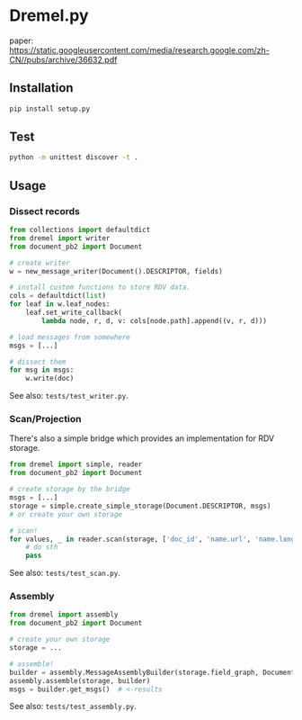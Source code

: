 # Dremel.py

paper: https://static.googleusercontent.com/media/research.google.com/zh-CN//pubs/archive/36632.pdf


## Installation
```bash
pip install setup.py
```

## Test
```bash
python -m unittest discover -t .
```

## Usage

### Dissect records
```python
from collections import defaultdict
from dremel import writer
from document_pb2 import Document

# create writer
w = new_message_writer(Document().DESCRIPTOR, fields)

# install custom functions to store RDV data.
cols = defaultdict(list)
for leaf in w.leaf_nodes:
    leaf.set_write_callback(
        lambda node, r, d, v: cols[node.path].append((v, r, d)))

# load messages from somewhere
msgs = [...]

# dissect them
for msg in msgs:
    w.write(doc)
```

See also: `tests/test_writer.py`.

### Scan/Projection
There's also a simple bridge which provides an implementation for RDV storage.

```python
from dremel import simple, reader
from document_pb2 import Document

# create storage by the bridge
msgs = [...]
storage = simple.create_simple_storage(Document.DESCRIPTOR, msgs)
# or create your own storage

# scan!
for values, _ in reader.scan(storage, ['doc_id', 'name.url', 'name.language.code']):
    # do sth
    pass
```

See also: `tests/test_scan.py`.

### Assembly
```python
from dremel import assembly
from document_pb2 import Document

# create your own storage
storage = ...

# assemble!
builder = assembly.MessageAssemblyBuilder(storage.field_graph, Document)
assembly.assemble(storage, builder)
msgs = builder.get_msgs()  # <-results
```
See also: `tests/test_assembly.py`.
